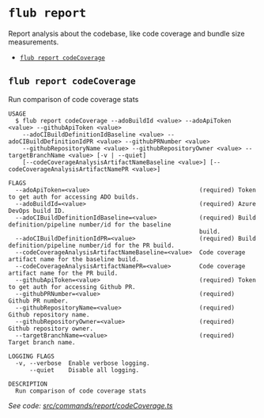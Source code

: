 `flub report`
=============

Report analysis about the codebase, like code coverage and bundle size measurements.

* [`flub report codeCoverage`](#flub-report-codecoverage)

## `flub report codeCoverage`

Run comparison of code coverage stats

```
USAGE
  $ flub report codeCoverage --adoBuildId <value> --adoApiToken <value> --githubApiToken <value>
    --adoCIBuildDefinitionIdBaseline <value> --adoCIBuildDefinitionIdPR <value> --githubPRNumber <value>
    --githubRepositoryName <value> --githubRepositoryOwner <value> --targetBranchName <value> [-v | --quiet]
    [--codeCoverageAnalysisArtifactNameBaseline <value>] [--codeCoverageAnalysisArtifactNamePR <value>]

FLAGS
  --adoApiToken=<value>                               (required) Token to get auth for accessing ADO builds.
  --adoBuildId=<value>                                (required) Azure DevOps build ID.
  --adoCIBuildDefinitionIdBaseline=<value>            (required) Build definition/pipeline number/id for the baseline
                                                      build.
  --adoCIBuildDefinitionIdPR=<value>                  (required) Build definition/pipeline number/id for the PR build.
  --codeCoverageAnalysisArtifactNameBaseline=<value>  Code coverage artifact name for the baseline build.
  --codeCoverageAnalysisArtifactNamePR=<value>        Code coverage artifact name for the PR build.
  --githubApiToken=<value>                            (required) Token to get auth for accessing Github PR.
  --githubPRNumber=<value>                            (required) Github PR number.
  --githubRepositoryName=<value>                      (required) Github repository name.
  --githubRepositoryOwner=<value>                     (required) Github repository owner.
  --targetBranchName=<value>                          (required) Target branch name.

LOGGING FLAGS
  -v, --verbose  Enable verbose logging.
      --quiet    Disable all logging.

DESCRIPTION
  Run comparison of code coverage stats
```

_See code: [src/commands/report/codeCoverage.ts](https://github.com/microsoft/FluidFramework/blob/main/build-tools/packages/build-cli/src/commands/report/codeCoverage.ts)_

